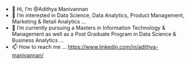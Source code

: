 - 👋 Hi, I’m @Adithya Manivannan
- 👀 I’m interested in Data Science, Data Analytics, Product Management, Marketing & Retail Analytics ...
- 🌱 I’m currently pursuing a Masters in Information Technology & Management as well as a Post Graduate Program in Data Science & Business Analytics ...
- 📫 How to reach me ... https://www.linkedin.com/in/adithya-manivannan/

<!---
Adithya-Manivannan/Adithya-Manivannan is a ✨ special ✨ repository because its `README.md` (this file) appears on your GitHub profile.
You can click the Preview link to take a look at your changes.
--->
